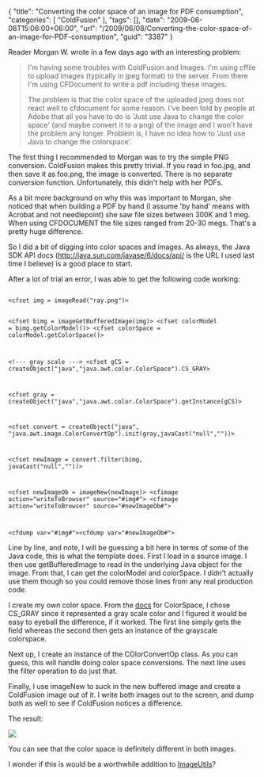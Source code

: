 {
	"title": "Converting the color space of an image for PDF consumption",
	"categories": [
		"ColdFusion"
	],
	"tags": [],
	"date": "2009-06-08T15:06:00+06:00",
	"url": "/2009/06/08/Converting-the-color-space-of-an-image-for-PDF-consumption",
	"guid": "3387"
}

Reader Morgan W. wrote in a few days ago with an interesting problem:
<p/>
<blockquote>
<p>
I'm having some troubles with ColdFusion and Images. I'm using cffile to upload images (typically in jpeg format) to the server. From there I'm using CFDocument to write a pdf including these images. 
</p>
<p>
The problem is that the color space of the uploaded jpeg does not react well to cfdocument for some reason. I've been told by people at Adobe that all you have to do is 'Just use Java to change the color space' (and maybe convert it to a png) of the image and I won't have the problem any longer. Problem is, I have no idea how to 'Just use Java to change the colorspace'.
</p>
</blockquote>
<p/>

The first thing I recommended to Morgan was to try the simple PNG conversion. ColdFusion makes this pretty trivial. If you read in foo.jpg, and then save it as foo.png, the image is converted. There is no separate conversion function. Unfortunately, this didn't help with her PDFs.
<p/>

As a bit more background on why this was important to Morgan, she noticed that when building a PDF by hand (I assume 'by hand' means with Acrobat and not needlepoint) she saw file sizes between 300K and 1 meg. When using CFDOCUMENT the file sizes ranged from 20-30 megs. That's a pretty huge difference.
<p/>

So I did a bit of digging into color spaces and images. As always, the Java SDK API docs (<a href="http://java.sun.com/javase/6/docs/api/">http://java.sun.com/javase/6/docs/api/</a> is the URL I used last time I believe) is a good place to start. 
<p/>

After a lot of trial an error, I was able to get the following code working:
<p/>

<code>
&lt;cfset img = imageRead("ray.png")&gt;

&lt;cfset bimg = imageGetBufferedImage(img)&gt;
&lt;cfset colorModel = bimg.getColorModel()&gt;
&lt;cfset colorSpace = colorModel.getColorSpace()&gt;

&lt;!--- gray scale ---&gt;
&lt;cfset gCS = createObject("java","java.awt.color.ColorSpace").CS_GRAY&gt;

&lt;cfset gray = createObject("java","java.awt.color.ColorSpace").getInstance(gCS)&gt;

&lt;cfset convert = createObject("java",
"java.awt.image.ColorConvertOp").init(gray,javaCast("null",""))&gt;

&lt;cfset newImage = convert.filter(bimg, javaCast("null",""))&gt;

&lt;cfset newImageOb = imageNew(newImage)&gt;
&lt;cfimage action="writeToBrowser" source="#img#"&gt;
&lt;cfimage action="writeToBrowser" source="#newImageOb#"&gt;

&lt;cfdump var="#img#"&gt;&lt;cfdump var="#newImageOb#"&gt;
</code>
<p/>

Line by line, and note, I will be guessing a bit here in terms of some of the Java code, this is what the template does. First I load in a source image. I then use getBufferedImage to read in the underlying Java object for the image. From that, I can get the colorModel and colorSpace. I didn't actually use them though so you could remove those lines from any real production code. 
<p/>

I create my own color space. From the <a href="http://java.sun.com/javase/6/docs/api/java/awt/color/ColorSpace.html">docs</a> for ColorSpace, I chose CS_GRAY since it represented a gray scale color and I figured it would be easy to eyeball the difference, if it worked. The first line simply gets the field whereas the second then gets an instance of the grayscale colorspace. 
<p/>

Next up, I create an instance of the COlorConvertOp class. As you can guess, this will handle doing color space conversions. The next line uses the filter operation to do just that.
<p/>

Finally, I use imageNew to suck in the new buffered image and create a ColdFusion image out of it. I write both images out to the screen, and dump both as well to see if ColdFusion notices a difference. 
<p/>

The result:
<p/>

<img src="http://static.raymondcamden.com/images//Picture 161.png">
<p/>

You can see that the color space is definitely different in both images.
<p/>

I wonder if this is would be a worthwhile addition to <a href="http://imageutils.riaforge.org/">ImageUtils</a>?